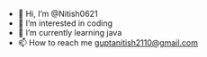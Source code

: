 - 👋 Hi, I’m @Nitish0621
- 👀 I’m interested in coding
- 🌱 I’m currently learning java
- 📫 How to reach me guptanitish2110@gmail.com

<!---
Nitish0621/Nitish0621 is a ✨ special ✨ repository because its `README.md` (this file) appears on your GitHub profile.
You can click the Preview link to take a look at your changes.
--->
